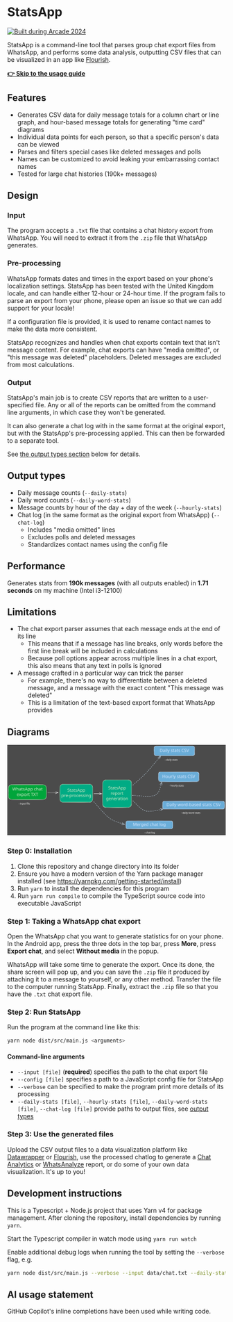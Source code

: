 # StatsApp

[![Built during Arcade 2024](https://badges.api.lorebooks.wiki/badges/hackclub/arcade)](https://hackclub.com/arcade)

StatsApp is a command-line tool that parses group chat export files from WhatsApp, and performs some data analysis, outputting CSV files that can be visualized in an app like [Flourish](https://flourish.studio/).

[**👉 Skip to the usage guide**](#usage-guide)

## Features

- Generates CSV data for daily message totals for a column chart or line graph, and hour-based message totals for generating "time card" diagrams
- Individual data points for each person, so that a specific person's data can be viewed
- Parses and filters special cases like deleted messages and polls
- Names can be customized to avoid leaking your embarrassing contact names
- Tested for large chat histories (190k+ messages)

## Design

### Input

The program accepts a `.txt` file that contains a chat history export from WhatsApp. You will need to extract it from the `.zip` file that WhatsApp generates.

### Pre-processing

WhatsApp formats dates and times in the export based on your phone's localization settings. StatsApp has been tested with the United Kingdom locale, and can handle either 12-hour or 24-hour time. If the program fails to parse an export from your phone, please open an issue so that we can add support for your locale!

If a configuration file is provided, it is used to rename contact names to make the data more consistent.

StatsApp recognizes and handles when chat exports contain text that isn't message content. For example, chat exports can have "media omitted", or "this message was deleted" placeholders. Deleted messages are excluded from most calculations.

### Output

StatsApp's main job is to create CSV reports that are written to a user-specified file. Any or all of the reports can be omitted from the command line arguments, in which case they won't be generated.

It can also generate a chat log with in the same format at the original export, but with the StatsApp's pre-processing applied. This can then be forwarded to a separate tool.

See [the output types section](#output-types) below for details.

## Output types

- Daily message counts (`--daily-stats`)
- Daily word counts (`--daily-word-stats`)
- Message counts by hour of the day + day of the week (`--hourly-stats`)
- Chat log (in the same format as the original export from WhatsApp) (`--chat-log`)
  - Includes "media omitted" lines
  - Excludes polls and deleted messages
  - Standardizes contact names using the config file

## Performance

Generates stats from **190k messages** (with all outputs enabled) in **1.71 seconds** on my machine (Intel i3-12100)

<!--
Test command: time yarn node dist/src/main.js --input data/WhatsApp\ Chat\ with\ -\ June\ 2024.txt --config dist/config/config.js --chat-log out/chat-log.txt --daily-stats out/daily-stats.csv --hourly-stats out/hourly.csv --daily-word-stats out/daily-words.csv
Result: 1.71s user 0.17s system 122% cpu 1.535 total
-->

## Limitations

- The chat export parser assumes that each message ends at the end of its line
  - This means that if a message has line breaks, only words before the first line break will be included in calculations
  - Because poll options appear across multiple lines in a chat export, this also means that any text in polls is ignored
- A message crafted in a particular way can trick the parser
  - For example, there's no way to differentiate between a deleted message, and a message with the exact content "This message was deleted"
  - This is a limitation of the text-based export format that WhatsApp provides

## Diagrams

<picture>
  <source media="(prefers-color-scheme: light)" srcset="./assets/statsapp-v0.2-light.excalidraw.svg">
  <img alt="A diagram showing the inputs and outputs for StatsApp, and their corresponding command-line arguments" src="./assets/statsapp-v0.2.excalidraw.svg">
</picture>

### Step 0: Installation

1. Clone this repository and change directory into its folder
2. Ensure you have a modern version of the Yarn package manager installed (see <https://yarnpkg.com/getting-started/install>)
3. Run `yarn` to install the dependencies for this program
4. Run `yarn run compile` to compile the TypeScript source code into executable JavaScript

### Step 1: Taking a WhatsApp chat export

Open the WhatsApp chat you want to generate statistics for on your phone. In the Android app, press the three dots in the top bar, press **More**, press **Export chat**, and select **Without media** in the popup.

WhatsApp will take some time to generate the export. Once its done, the share screen will pop up, and you can save the `.zip` file it produced by attaching it to a message to yourself, or any other method. Transfer the file to the computer running StatsApp. Finally, extract the `.zip` file so that you have the `.txt` chat export file.

### Step 2: Run StatsApp

Run the program at the command line like this:

```bash
yarn node dist/src/main.js <arguments>
```

#### Command-line arguments

- `--input [file]` (**required**) specifies the path to the chat export file
- `--config [file]` specifies a path to a JavaScript config file for StatsApp
- `--verbose` can be specified to make the program print more details of its processing
- `--daily-stats [file]`, `--hourly-stats [file]`, `--daily-word-stats [file]`, `--chat-log [file]` provide paths to output files, see [output types](#output-types)

### Step 3: Use the generated files

Upload the CSV output files to a data visualization platform like [Datawrapper](https://www.datawrapper.de) or [Flourish](https://flourish.studio/), use the processed chatlog to generate a [Chat Analytics](https://chatanalytics.app/) or [WhatsAnalyze](https://whatsanalyze.com/) report, or do some of your own data visualization. It's up to you!

## Development instructions

This is a Typescript + Node.js project that uses Yarn v4 for package management. After cloning the repository, install dependencies by running `yarn`.

Start the Typescript compiler in watch mode using `yarn run watch`

Enable additional debug logs when running the tool by setting the `--verbose` flag, e.g.

```bash
yarn node dist/src/main.js --verbose --input data/chat.txt --daily-stats out/daily-stats.csv --chat-log out/chat-log.txt
```

## AI usage statement

GitHub Copilot's inline completions have been used while writing code.
